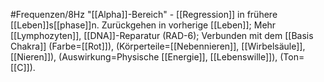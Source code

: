 #Frequenzen/8Hz
"[[Alpha]]-Bereich" - [[Regression]] in frühere [[Leben]]s[[phase]]n.
Zurückgehen in vorherige [[Leben]]; Mehr [[Lymphozyten]], [[DNA]]-Reparatur (RAD-6); Verbunden mit dem [[Basis Chakra]] (Farbe=[[Rot]]), (Körperteile=[[Nebennieren]], [[Wirbelsäule]], [[Nieren]]), (Auswirkung=Physische [[Energie]], [[Lebenswille]]), (Ton=[[C]]).
